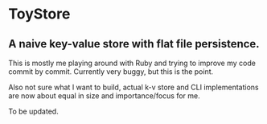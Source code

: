 # ToyStore
## A naive key-value store with flat file persistence.

This is mostly me playing around with Ruby and trying to improve my code commit by commit.
Currently very buggy, but this is the point.

Also not sure what I want to build, actual k-v store and CLI implementations are now about equal in size and importance/focus for me.

To be updated.
